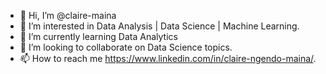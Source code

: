 - 👋 Hi, I’m @claire-maina
- 👀 I’m interested in Data Analysis | Data Science | Machine Learning.
- 🌱 I’m currently learning Data Analytics
- 💞️ I’m looking to collaborate on Data Science topics.
- 📫 How to reach me https://www.linkedin.com/in/claire-ngendo-maina/.

<!---
claire-maina/claire-maina is a ✨ special ✨ repository because its `README.md` (this file) appears on your GitHub profile.
You can click the Preview link to take a look at your changes.
--->
